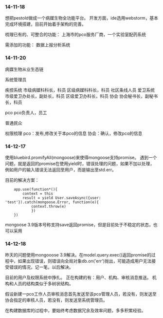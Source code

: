 ### 14-11-18
想把pestold做成一个病媒生物全功能平台。
开发方面，ide选用webstorm，基本完成环境搭建，目前开始着手架构的完善。

梳理已有的、可整合的功能：
上海市的pco服务厂商，一个实验室配药系统

需添加的功能：
数据上报分析系统

### 14-11-20
病媒生物从业生态链

系统管理员

疾控系统
市级病媒科科长，科员
区级病媒科科长，科员
社区条线人员
爱卫系统
市级爱卫办处长，副处长，科员
区级爱卫办科长，科员
协会
协会秘书长，副秘书长，科员

pco
pco负责人，员工

普通民众

权限梳理
pco：发布,修改关于本pco的信息
协会：确认，修改pco的信息

### 14-12-17
使用bluebird.promifyAll(mongoose)来使得mongoose支持promise。
遇到一个问题，就是返回的promise在使用yield时，错误处理的问题，如果不加以处理，例如用户的输入错误无法返回至用户，而是输出至std.err。

目前的解决方案：

```
    app.use(function*(){
        context = this
        result = yield User.saveAsync({user: 'test'}).catch(mongoose.Error, function(e){
            context.throw(e)
            })
    })
```

mongoose 3.9版本号称支持save返回promise，但是目前处于不稳定的状态，也可以采用

### 14-12-18
昨天的问题使用mongooose 3.9解决。在model.query.exec()返回promise的过程中，如果出现错误，则错误向全局对象db.on('err')抛出，可能造成用户无法接受错误的情况，记一笔，以后解决。

目前的用户及权限系统中挣扎。
正在构建的有：用户、机构、审核消息推送。
机构和人员的结构类似于多树状结构。

假设新建一pco工作人员审核消息首先发送至该pco管理人员，若没有，则发送至协会指定的审核人员，若没有，则发送至系统管理员。

在构建数据库的过程中，要始终考虑数据冗余及效率问题，多多积累经验。
